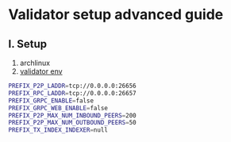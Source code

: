 # Validator setup advanced guide

## I. Setup
1. archlinux
2. [validator env](https://github.com/spf13/viper#working-with-environment-variables)
   
```bash
PREFIX_P2P_LADDR=tcp://0.0.0.0:26656
PREFIX_RPC_LADDR=tcp://0.0.0.0:26657
PREFIX_GRPC_ENABLE=false
PREFIX_GRPC_WEB_ENABLE=false
PREFIX_P2P_MAX_NUM_INBOUND_PEERS=200
PREFIX_P2P_MAX_NUM_OUTBOUND_PEERS=50
PREFIX_TX_INDEX_INDEXER=null
```
